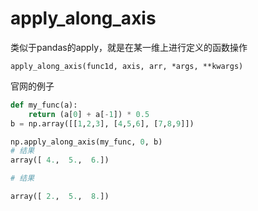 # apply_along_axis



类似于pandas的apply，就是在某一维上进行定义的函数操作

````python3
apply_along_axis(func1d, axis, arr, *args, **kwargs)
````

官网的例子

```python
def my_func(a):
    return (a[0] + a[-1]) * 0.5
b = np.array([[1,2,3], [4,5,6], [7,8,9]])

np.apply_along_axis(my_func, 0, b)
# 结果
array([ 4.,  5.,  6.])

# 结果

array([ 2.,  5.,  8.])

```
